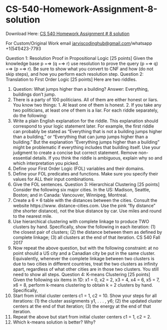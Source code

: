 # CS-540-Homework-Assignment-8-solution

Download Here: [CS 540 Homework Assignment # 8 solution](https://jarviscodinghub.com/assignment/cs-540-homework-assignment-8-solution/)

For Custom/Original Work email jarviscodinghub@gmail.com/whatsapp +1(541)423-7793

Question 1: Resolution Proof in Propositional Logic [25 points]
Given the knowledge base
p =⇒ (q =⇒ r)
use resolution to prove the query
(p =⇒ q) =⇒ (p =⇒ r).
Be sure to show what you convert to CNF and how (do not skip steps), and how you perform each resolution
step.
Question 2: Translation to First Order Logic [25 points]
Here are two riddles.
1. Question: What jumps higher than a building? Answer: Everything, buildings don’t jump.
2. There is a party of 100 politicians. All of them are either honest or liars. You know two things: 1. At
least one of them is honest. 2. If you take any two politicians, at least one of them is a liar.
For each riddle separately, do the following:
1. Write a plain English explanation for the riddle. This explanation should correspond to your logic
statement later. For example, the first riddle can probably be stated as “Everything that is not a
building jumps higher than a building,” or “Everything that can jump jumps higher than a building.”
But the explanation “Everything jumps higher than a building” might be problematic if everything
includes that building itself. Use your judgment to create a concise but correct statement. Remove
non-essential details. If you think the riddle is ambiguous, explain why so and which interpretation
you picked.
2. Define your First Order Logic (FOL) variables and their domains.
3. Define your FOL predicates and functions. Make sure you specify their values for ALL their input
combinations.
4. Give the FOL sentences.
Question 3: Hierarchical Clustering [25 points]
Consider the following six major cities. In the US: Madison, Seattle, Boston; and in Canada: Vancouver,
Winnipeg, Montreal.
1. Create a 6 × 6 table with the distances between the cities. Consult the website https://www.
distance-cities.com. Use the pink “fly distance” (the shorter distance), not the blue distance
by car. Use miles and round to the nearest mile.
2. Use hierarchical clustering with complete linkage to produce TWO clusters by hand. Specifically, show
the following in each iteration: (1) the closest pair of clusters; (2) the distance between them as defined
by complete linkage; (3) all clusters at the end of that iteration.
CS 540 Fall 2017
3. Now repeat the above question, but with the following constraint: at no point should a US city and
a Canadian city be put in the same cluster. Equivalently, whenever the complete linkage between two
clusters is due to two cities in different countries, treat the two clusters as infinity apart, regardless of
what other cities are in those two clusters. You still need to show all steps.
Question 4: K-means Clustering [25 points]
Given the following six items in 1D: x1 = 0, x2 = 2, x3 = 4, x4 = 6, x5 = 7, x6 = 8, perform k-means
clustering to obtain k = 2 clusters by hand. Specifically,
1. Start from initial cluster centers c1 = 1, c2 = 10. Show your steps for all iterations: (1) the cluster
assignments y1, . . . , y6; (2) the updated cluster centers at the end of that iteration; (3) the energy at
the end of that iteration.
2. Repeat the above but start from initial cluster centers c1 = 1, c2 = 2.
3. Which k-means solution is better? Why?
